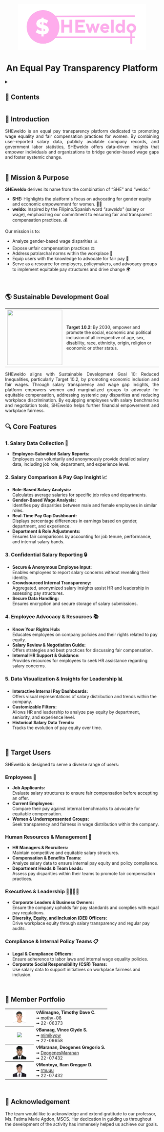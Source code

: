 <div align="center">
   <img src="https://github.com/mothy-08/SHEweldo/blob/main/static/SHEweldo.png" width="420" height="150">
   <h1>An Equal Pay Transparency Platform</h1>
</div>

<details>
<summary><h2>🔎 Contents</h2></summary>

- [Introduction](#introduction)
- [Mission and Purpose](#mission)
- [Sustainable Development Goal](#SDG)
- [Core Features](#features)
- [Target Users](#users)
- [Member Portfolio](#members)
- [Acknowledgement](#ack)

</details>

### <a name="introduction"></a>
## 👧 Introduction
<div align="justify">
SHEweldo is an equal pay transparency platform dedicated to promoting wage equality and fair compensation practices for women. By combining user-reported salary data, publicly available company records, and government labor statistics, SHEweldo offers data-driven insights that empower individuals and organizations to bridge gender-based wage gaps and foster systemic change.
</div>
<br>

### <a name="mission"></a>
## 🎯 Mission & Purpose 

**SHEweldo** derives its name from the combination of “SHE” and “weldo.”  
- **SHE:** Highlights the platform's focus on advocating for gender equity and economic empowerment for women. 👩‍💼  
- **weldo:** Inspired by the Filipino/Spanish word *"suweldo"* (salary or wage), emphasizing our commitment to ensuring fair and transparent compensation practices. 💰

Our mission is to:
- Analyze gender-based wage disparities 📊
- Expose unfair compensation practices ⚖️
- Address patriarchal norms within the workplace 🏢
- Equip users with the knowledge to advocate for fair pay 💪
- Serve as a resource for employers, policymakers, and advocacy groups to implement equitable pay structures and drive change 🌍
<br>

### <a name="SDG"></a>
## 🌎 Sustainable Development Goal
<table>
	<tr>
		<th><img src="https://mcl.edu.ph/wp-content/uploads/2024/01/10_SDG_MakeEveryDayCount_Gifs_GDU_Optimized.gif", width=180 height=180/></a></th>
		<td><strong>Target 10.2:</strong> By 2030, empower and promote the social, economic and political inclusion of all irrespective of age, sex, disability, race, ethnicity, origin, religion or economic or other status.</td>
	</tr>
</table>
<div align="justify">
SHEweldo aligns with Sustainable Development Goal 10: Reduced Inequalities, particularly Target 10.2, by promoting economic inclusion and fair wages. Through salary transparency and wage gap insights, the platform empowers women and marginalized groups to advocate for equitable compensation, addressing systemic pay disparities and reducing workplace discrimination. By equipping employees with salary benchmarks and negotiation tools, SHEweldo helps further financial empowerment and workplace fairness.
</div>
</div>

### <a name="features"></a>
## 🔍 Core Features 

### 1. Salary Data Collection 📝
- **Employee-Submitted Salary Reports:**  
  Employees can voluntarily and anonymously provide detailed salary data, including job role, department, and experience level.

### 2. Salary Comparison & Pay Gap Insight 📈
- **Role-Based Salary Analysis:**  
  Calculates average salaries for specific job roles and departments.
- **Gender-Based Wage Analysis:**  
  Identifies pay disparities between male and female employees in similar roles.
- **Real-Time Pay Gap Dashboard:**  
  Displays percentage differences in earnings based on gender, department, and experience.
- **Department & Role Adjustments:**  
  Ensures fair comparisons by accounting for job tenure, performance, and internal salary bands.

### 3. Confidential Salary Reporting 🔒
- **Secure & Anonymous Employee Input:**  
  Enables employees to report salary concerns without revealing their identity.
- **Crowdsourced Internal Transparency:**  
  Aggregated, anonymized salary insights assist HR and leadership in assessing pay structures.
- **Secure Data Handling:**  
  Ensures encryption and secure storage of salary submissions.

### 4. Employee Advocacy & Resources 📚
- **Know Your Rights Hub:**  
  Educates employees on company policies and their rights related to pay equity.
- **Salary Review & Negotiation Guide:**  
  Offers strategies and best practices for discussing fair compensation.
- **Internal HR Support & Guidance:**  
  Provides resources for employees to seek HR assistance regarding salary concerns.

### 5. Data Visualization & Insights for Leadership 📊
- **Interactive Internal Pay Dashboards:**  
  Offers visual representations of salary distribution and trends within the company.
- **Customizable Filters:**  
  Allows HR and leadership to analyze pay equity by department, seniority, and experience level.
- **Historical Salary Data Trends:**  
  Tracks the evolution of pay equity over time.

<br>

### <a name="users"></a>
## 👤 Target Users 

SHEweldo is designed to serve a diverse range of users:

### Employees 👥
- **Job Applicants:**  
  Evaluate salary structures to ensure fair compensation before accepting an offer.
- **Current Employees:**  
  Compare their pay against internal benchmarks to advocate for equitable compensation.
- **Women & Underrepresented Groups:**  
  Seek transparency and fairness in wage distribution within the company.

### Human Resources & Management 👔
- **HR Managers & Recruiters:**  
  Maintain competitive and equitable salary structures.
- **Compensation & Benefits Teams:**  
  Analyze salary data to ensure internal pay equity and policy compliance.
- **Department Heads & Team Leads:**  
  Assess pay disparities within their teams to promote fair compensation practices.

### Executives & Leadership 👩‍💼👨‍💼
- **Corporate Leaders & Business Owners:**  
  Ensure the company upholds fair pay standards and complies with equal pay regulations.
- **Diversity, Equity, and Inclusion (DEI) Officers:**  
  Drive workplace equity through salary transparency and regular pay audits.

### Compliance & Internal Policy Teams 📋
- **Legal & Compliance Officers:**  
  Ensure adherence to labor laws and internal wage equality policies.
- **Corporate Social Responsibility (CSR) Teams:**  
  Use salary data to support initiatives on workplace fairness and inclusion.

<br>

### <a name="members"></a>
## 🤝 Member Portfolio 

<div align="center">
<table style="width: 100%; table-layout: auto;">
  <tr>
    <th style="width: 80px; text-align: center;">
      <img src="https://github.com/mothy-08/SHEweldo/blob/main/static/Timothy.png" width="55%">
    </th>
    <td>
      <div align="left"><strong>💡Alimagno, Timothy Dave C.</strong><br>
        ➟ <a href="https://github.com/mothy-08">mothy-08</a><br>
        ➟ 22-06373<br>
      </div>
    </td>
  </tr>
  <tr>
    <th style="width: 80px; text-align: center;">
      <img src="https://i.ibb.co/MZMmvPN/Passport-Picture-1-removebg-preview.png" width="55%">
    </th>
    <td>
      <div align="left"><strong>💡Banaag, Vince Clyde S.</strong><br>
        ➟ <a href="https://github.com/mimikyow">mimikyow</a><br>
        ➟ 22-09658<br>
      </div>
    </td>
  </tr>
  <tr>
    <th style="width: 80px; text-align: center;">
      <img src="https://github.com/mothy-08/SHEweldo/blob/main/static/Deo.png" width="55%">
    </th>
    <td>
      <div align="left"><strong>💡Maranan, Deogenes Gregorio S.</strong><br>
        ➟ <a href="https://github.com/DeogenesMaranan">DeogenesMaranan</a><br>
        ➟ 22-07432<br>
      </div>
    </td>
  </tr>
  <tr>
    <th style="width: 80px; text-align: center;">
      <img src="https://github.com/mothy-08/SHEweldo/blob/main/static/Ram.png" width="55%">
    </th>
    <td>
      <div align="left"><strong>💡Montoya, Ram Greggor D.</strong><br>
        ➟ <a href="https://github.com/rmuuu">rmuuu</a><br>
        ➟ 22-07432<br>
      </div>
    </td>
  </tr>
</table>
</div>
<br>

### <a name="ack"></a>
## 🩷 Acknowledgement
The team would like to acknowledge and extend gratitude to our professor, Ms. Fatima Marie Agdon, MSCS. Her dedication in guiding us throughout the development of the activity has immensely helped us achieve our goals.
